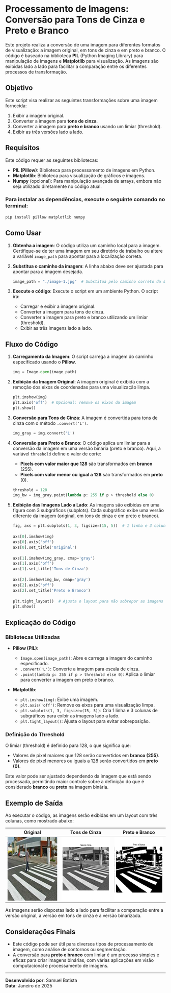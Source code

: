 # **Processamento de Imagens: Conversão para Tons de Cinza e Preto e Branco**

Este projeto realiza a conversão de uma imagem para diferentes formatos de visualização: a imagem original, em tons de cinza e em preto e branco. O código é baseado na biblioteca **PIL** (Python Imaging Library) para manipulação de imagens e **Matplotlib** para visualização. As imagens são exibidas lado a lado para facilitar a comparação entre os diferentes processos de transformação.

## **Objetivo**

Este script visa realizar as seguintes transformações sobre uma imagem fornecida:
1. Exibir a imagem original.
2. Converter a imagem para **tons de cinza**.
3. Converter a imagem para **preto e branco** usando um limiar (threshold).
4. Exibir as três versões lado a lado.

## **Requisitos**

Este código requer as seguintes bibliotecas:

- **PIL (Pillow)**: Biblioteca para processamento de imagens em Python.
- **Matplotlib**: Biblioteca para visualização de gráficos e imagens.
- **Numpy** (opcional): Para manipulação avançada de arrays, embora não seja utilizado diretamente no código atual.

### Para instalar as dependências, execute o seguinte comando no terminal:

```bash
pip install pillow matplotlib numpy 
```
## **Como Usar**

1. **Obtenha a imagem**: O código utiliza um caminho local para a imagem. Certifique-se de ter uma imagem em seu diretório de trabalho ou altere a variável `image_path` para apontar para a localização correta.

2. **Substitua o caminho da imagem**: A linha abaixo deve ser ajustada para apontar para a imagem desejada.

    ```python
    image_path = "./image-1.jpg"  # Substitua pelo caminho correto da sua imagem
    ```

3. **Execute o código**: Execute o script em um ambiente Python. O script irá:
    - Carregar e exibir a imagem original.
    - Converter a imagem para tons de cinza.
    - Converter a imagem para preto e branco utilizando um limiar (threshold).
    - Exibir as três imagens lado a lado.

## **Fluxo do Código**

1. **Carregamento da Imagem**: O script carrega a imagem do caminho especificado usando o **Pillow**.

    ```python
    img = Image.open(image_path)
    ```

2. **Exibição da Imagem Original**: A imagem original é exibida com a remoção dos eixos de coordenadas para uma visualização limpa.

    ```python
    plt.imshow(img)
    plt.axis('off')  # Opcional: remove os eixos da imagem
    plt.show()
    ```

3. **Conversão para Tons de Cinza**: A imagem é convertida para tons de cinza com o método `.convert('L')`.

    ```python
    img_gray = img.convert('L')
    ```

4. **Conversão para Preto e Branco**: O código aplica um limiar para a conversão da imagem em uma versão binária (preto e branco). Aqui, a variável `threshold` define o valor de corte:
    - **Pixels com valor maior que 128** são transformados em **branco** (255).
    - **Pixels com valor menor ou igual a 128** são transformados em **preto** (0).

    ```python
    threshold = 128
    img_bw = img_gray.point(lambda p: 255 if p > threshold else 0)
    ```

5. **Exibição das Imagens Lado a Lado**: As imagens são exibidas em uma figura com 3 subgráficos (subplots). Cada subgráfico exibe uma versão diferente da imagem (original, em tons de cinza e em preto e branco).

    ```python
    fig, axs = plt.subplots(1, 3, figsize=(15, 5))  # 1 linha e 3 colunas

    axs[0].imshow(img)
    axs[0].axis('off')
    axs[0].set_title('Original')

    axs[1].imshow(img_gray, cmap='gray')
    axs[1].axis('off')
    axs[1].set_title('Tons de Cinza')

    axs[2].imshow(img_bw, cmap='gray')
    axs[2].axis('off')
    axs[2].set_title('Preto e Branco')

    plt.tight_layout()  # Ajusta o layout para não sobrepor as imagens
    plt.show()
    ```

## **Explicação do Código**

### **Bibliotecas Utilizadas**

- **Pillow (PIL)**:
  - `Image.open(image_path)`: Abre e carrega a imagem do caminho especificado.
  - `.convert('L')`: Converte a imagem para escala de cinza.
  - `.point(lambda p: 255 if p > threshold else 0)`: Aplica o limiar para converter a imagem em preto e branco.

- **Matplotlib**:
  - `plt.imshow(img)`: Exibe uma imagem.
  - `plt.axis('off')`: Remove os eixos para uma visualização limpa.
  - `plt.subplots(1, 3, figsize=(15, 5))`: Cria 1 linha e 3 colunas de subgráficos para exibir as imagens lado a lado.
  - `plt.tight_layout()`: Ajusta o layout para evitar sobreposição.

### **Definição do Threshold**

O limiar (threshold) é definido para 128, o que significa que:
- Valores de pixel maiores que 128 serão convertidos em **branco (255)**.
- Valores de pixel menores ou iguais a 128 serão convertidos em **preto (0)**.

Este valor pode ser ajustado dependendo da imagem que está sendo processada, permitindo maior controle sobre a definição do que é considerado **branco** ou **preto** na imagem binária.

## **Exemplo de Saída**

Ao executar o código, as imagens serão exibidas em um layout com três colunas, como mostrado abaixo:

| Original                       | Tons de Cinza                | Preto e Branco               |
|---------------------------------|------------------------------|------------------------------|
| <img src="image-1.jpg" width="200" height="200"/> | <img src="image-1_gray.png" width="200" height="200"/> | <img src="image-1-bw.png" width="200" height="200"/> |


As imagens serão dispostas lado a lado para facilitar a comparação entre a versão original, a versão em tons de cinza e a versão binarizada.

## **Considerações Finais**

- Este código pode ser útil para diversos tipos de processamento de imagem, como análise de contornos ou segmentação.
- A conversão para **preto e branco** com limiar é um processo simples e eficaz para criar imagens binárias, com várias aplicações em visão computacional e processamento de imagens.
  
---

**Desenvolvido por**: Samuel Batista  
**Data**: Janeiro de 2025
